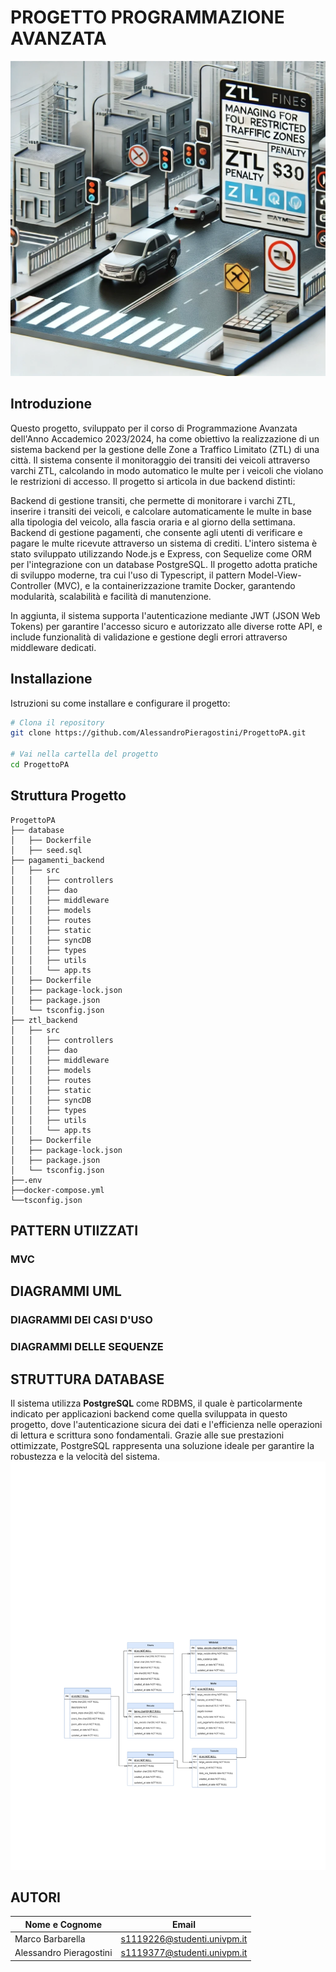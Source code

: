 # PROGETTO PROGRAMMAZIONE AVANZATA
![GESTIONE ZTL](./images/logo.png)

## Introduzione
Questo progetto, sviluppato per il corso di Programmazione Avanzata dell'Anno Accademico 2023/2024, ha come obiettivo la realizzazione di un sistema backend per la gestione delle Zone a Traffico Limitato (ZTL) di una città. Il sistema consente il monitoraggio dei transiti dei veicoli attraverso varchi ZTL, calcolando in modo automatico le multe per i veicoli che violano le restrizioni di accesso. Il progetto si articola in due backend distinti:

Backend di gestione transiti, che permette di monitorare i varchi ZTL, inserire i transiti dei veicoli, e calcolare automaticamente le multe in base alla tipologia del veicolo, alla fascia oraria e al giorno della settimana.
Backend di gestione pagamenti, che consente agli utenti di verificare e pagare le multe ricevute attraverso un sistema di crediti.
L'intero sistema è stato sviluppato utilizzando Node.js e Express, con Sequelize come ORM per l'integrazione con un database PostgreSQL. Il progetto adotta pratiche di sviluppo moderne, tra cui l'uso di Typescript, il pattern Model-View-Controller (MVC), e la containerizzazione tramite Docker, garantendo modularità, scalabilità e facilità di manutenzione.

In aggiunta, il sistema supporta l'autenticazione mediante JWT (JSON Web Tokens) per garantire l'accesso sicuro e autorizzato alle diverse rotte API, e include funzionalità di validazione e gestione degli errori attraverso middleware dedicati. 

## Installazione
Istruzioni su come installare e configurare il progetto:
```bash
# Clona il repository
git clone https://github.com/AlessandroPieragostini/ProgettoPA.git

# Vai nella cartella del progetto
cd ProgettoPA
```
## Struttura Progetto
```
ProgettoPA
├── database
│   ├── Dockerfile
│   ├── seed.sql
├── pagamenti_backend
│   ├── src
│   │   ├── controllers
│   │   ├── dao
│   │   ├── middleware
│   │   ├── models
│   │   ├── routes
│   │   ├── static
│   │   ├── syncDB
│   │   ├── types
│   │   ├── utils
│   │   └── app.ts
│   ├── Dockerfile
│   ├── package-lock.json
│   ├── package.json
│   └── tsconfig.json
├── ztl_backend
│   ├── src
│   │   ├── controllers
│   │   ├── dao
│   │   ├── middleware
│   │   ├── models
│   │   ├── routes
│   │   ├── static
│   │   ├── syncDB
│   │   ├── types
│   │   ├── utils
│   │   └── app.ts
│   ├── Dockerfile
│   ├── package-lock.json
│   ├── package.json
│   └── tsconfig.json
├──.env
├──docker-compose.yml
└──tsconfig.json
```
## PATTERN UTIIZZATI

### MVC

## DIAGRAMMI UML

### DIAGRAMMI DEI CASI D'USO

### DIAGRAMMI DELLE SEQUENZE

## STRUTTURA DATABASE
Il sistema utilizza **PostgreSQL** come RDBMS, il quale è particolarmente indicato per applicazioni backend come quella sviluppata in questo progetto, dove l'autenticazione sicura dei dati e l'efficienza nelle operazioni di lettura e scrittura sono fondamentali. Grazie alle sue prestazioni ottimizzate, PostgreSQL rappresenta una soluzione ideale per garantire la robustezza e la velocità del sistema.
![DATABASE](./images/database_schema.png)

## AUTORI 
| Nome e Cognome  | Email  |
|-------------|-------------|
| Marco Barbarella    | [s1119226@studenti.univpm.it](s1119226@studenti.univpm.it) |
| Alessandro Pieragostini    | [s1119377@studenti.univpm.it](s1119377@studenti.univpm.it)   |



